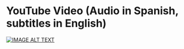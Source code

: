 # YouTube Video (Audio in Spanish, subtitles in English)

[![IMAGE ALT TEXT](http://img.youtube.com/vi/_6gmPsArSUg/0.jpg)](http://www.youtube.com/watch?v=_6gmPsArSUg "Python Tutorial - Create simple function")

